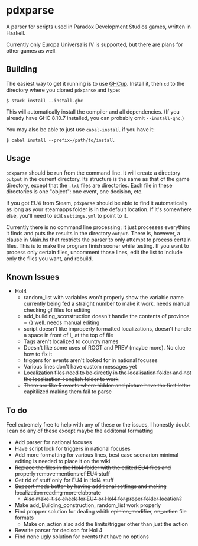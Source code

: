 # pdxparse
A parser for scripts used in Paradox Development Studios games, written in Haskell.

Currently only Europa Universalis IV is supported, but there are plans for
other games as well.

## Building

The easiest way to get it running is to use
[GHCup](https://www.haskell.org/ghcup/). Install it, then
`cd` to the directory where you cloned `pdxparse` and type:

    $ stack install --install-ghc

This will automatically install the compiler and all dependencies. (If you
already have GHC 8.10.7 installed, you can probably omit `--install-ghc`.)

You may also be able to just use `cabal-install` if you have it:

    $ cabal install --prefix=/path/to/install

## Usage

`pdxparse` should be run from the command line. It will create a directory
`output` in the current directory. Its structure is the same as that of the game
directory, except that the `.txt` files are directories. Each file in these
directories is one "object": one event, one decision, etc.

If you got EU4 from Steam, `pdxparse` should be able to find it automatically
as long as your steamapps folder is in the default location.  If it's somewhere
else, you'll need to edit `settings.yml` to point to it.

Currently there is no command line processing; it just processes everything it
finds and puts the results in the directory `output`. There is, however, a
clause in Main.hs that restricts the parser to only attempt to process certain
files. This is to make the program finish sooner while testing. If you want to
process only certain files, uncomment those lines, edit the list to include
only the files you want, and rebuild.

## Known Issues

* HoI4
    * random_list with variables won't properly show the variable name currently being fed a straight number to make it work. needs manual checking gf files for editing
    * add_building_sconstruction doesn't handle the contents of province = {} well. needs manual editing
    * script doesn't like improperly formatted localizations, doesn't handle a space in front of l_<language> at the top of file
    * Tags aren't localized to country names
    * Doesn't like some uses of ROOT and PREV (maybe more). No clue how to fix it
    * triggers for events aren't looked for in national focuses
    * Various lines don't have custom messages yet
    * ~~Localization files need to be directly in the localisation folder and not the localisation->english folder to work~~
    * ~~There are like 5 events where hidden and picture have the first letter capitilized making them fail to parse~~

## To do
Feel extremely free to help with any of these or the issues, I honestly doubt I can do any of these except maybe the additonal formatting

* Add parser for national focuses
* Have script look for triggers in national focuses
* Add more formatting for various lines, best case scenarion minimal editing is needed to place it on the wiki
* ~~Replace the files in the HoI4 folder with the edited EU4 files and properly remove mentions of EU4 stuff~~
* Get rid of stuff only for EU4 in HoI4 stuff
* ~~Support mods better by having additional settings and making localization reading more elaborate~~
    * ~~Also make it so check for EU4 or HoI4 for proper folder location?~~
* Make add_Building_construction, random_list work properly
* Find propper solution for dealing whith ~~opinion_modifier~~, ~~on_action~~ file formats
    * Make on_action also add the limits/trigger other than just the action
* Rewrite parser for decison for HoI 4
* Find none ugly solution for events that have no options

